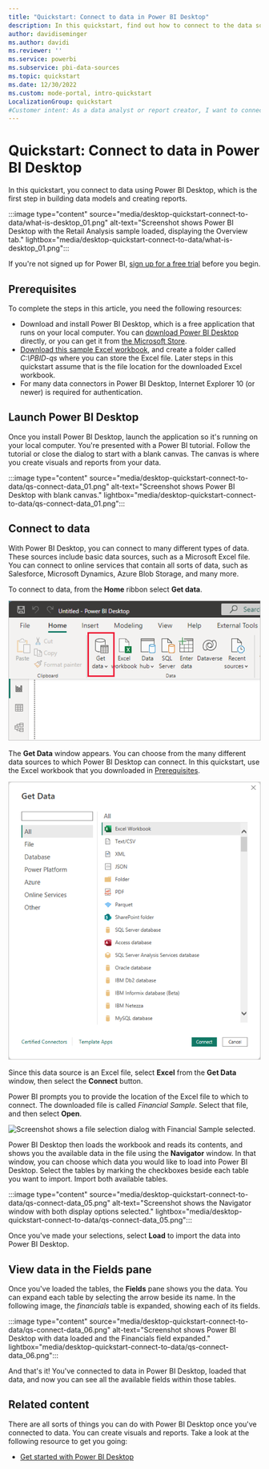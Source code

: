 ```yaml
---
title: "Quickstart: Connect to data in Power BI Desktop"
description: In this quickstart, find out how to connect to the data sources available in Power BI Desktop by importing data from an Excel spreadsheet.
author: davidiseminger
ms.author: davidi
ms.reviewer: ''
ms.service: powerbi
ms.subservice: pbi-data-sources
ms.topic: quickstart
ms.date: 12/30/2022
ms.custom: mode-portal, intro-quickstart
LocalizationGroup: quickstart
#Customer intent: As a data analyst or report creator, I want to connect to data in Power BI Desktop, so I can use Power BI Desktop to build data models and create reports.
---
```

# Quickstart: Connect to data in Power BI Desktop

In this quickstart, you connect to data using Power BI Desktop, which is the first step in building data models and creating reports.

:::image type="content" source="media/desktop-quickstart-connect-to-data/what-is-desktop_01.png" alt-text="Screenshot shows Power BI Desktop with the Retail Analysis sample loaded, displaying the Overview tab." lightbox="media/desktop-quickstart-connect-to-data/what-is-desktop_01.png":::

If you're not signed up for Power BI, [sign up for a free trial](https://app.powerbi.com/signupredirect?pbi_source=web) before you begin.

## Prerequisites

To complete the steps in this article, you need the following resources:

* Download and install Power BI Desktop, which is a free application that runs on your local computer. You can [download Power BI Desktop](https://powerbi.microsoft.com/desktop) directly, or you can get it from [the Microsoft Store](https://aka.ms/pbidesktopstore).
* [Download this sample Excel workbook](https://go.microsoft.com/fwlink/?LinkID=521962), and create a folder called *C:\PBID-qs* where you can store the Excel file. Later steps in this quickstart assume that is the file location for the downloaded Excel workbook.
* For many data connectors in Power BI Desktop, Internet Explorer 10 (or newer) is required for authentication.

## Launch Power BI Desktop

Once you install Power BI Desktop, launch the application so it's running on your local computer. You're presented with a Power BI tutorial. Follow the tutorial or close the dialog to start with a blank canvas. The canvas is where you create visuals and reports from your data.

:::image type="content" source="media/desktop-quickstart-connect-to-data/qs-connect-data_01.png" alt-text="Screenshot shows Power BI Desktop with blank canvas." lightbox="media/desktop-quickstart-connect-to-data/qs-connect-data_01.png":::

## Connect to data

With Power BI Desktop, you can connect to many different types of data. These sources include basic data sources, such as a Microsoft Excel file. You can connect to online services that contain all sorts of data, such as Salesforce, Microsoft Dynamics, Azure Blob Storage, and many more.

To connect to data, from the **Home** ribbon select **Get data**.

![Screenshot shows the Home ribbon with Get data highlighted.](media/desktop-quickstart-connect-to-data/qs-connect-data_02.png)

The **Get Data** window appears. You can choose from the many different data sources to which Power BI Desktop can connect. In this quickstart, use the Excel workbook that you downloaded in [Prerequisites](#prerequisites).

![Screenshot shows the Get Data dialog with All and Excel selected.](media/desktop-quickstart-connect-to-data/qs-connect-data_03.png)

Since this data source is an Excel file, select **Excel** from the **Get Data** window, then select the **Connect** button.

Power BI prompts you to provide the location of the Excel file to which to connect. The downloaded file is called *Financial Sample*. Select that file, and then select **Open**.

![Screenshot shows a file selection dialog with Financial Sample selected.](media/desktop-quickstart-connect-to-data/qs-connect-data_04.png)

Power BI Desktop then loads the workbook and reads its contents, and shows you the available data in the file using the **Navigator** window. In that window, you can choose which data you would like to load into Power BI Desktop. Select the tables by marking the checkboxes beside each table you want to import. Import both available tables.

:::image type="content" source="media/desktop-quickstart-connect-to-data/qs-connect-data_05.png" alt-text="Screenshot shows the Navigator window with both display options selected." lightbox="media/desktop-quickstart-connect-to-data/qs-connect-data_05.png":::

Once you've made your selections, select **Load** to import the data into Power BI Desktop.

## View data in the Fields pane

Once you've loaded the tables, the **Fields** pane shows you the data. You can expand each table by selecting the arrow beside its name. In the following image, the *financials* table is expanded, showing each of its fields.

:::image type="content" source="media/desktop-quickstart-connect-to-data/qs-connect-data_06.png" alt-text="Screenshot shows Power BI Desktop with data loaded and the Financials field expanded." lightbox="media/desktop-quickstart-connect-to-data/qs-connect-data_06.png":::

And that's it! You've connected to data in Power BI Desktop, loaded that data, and now you can see all the available fields within those tables.

## Related content

There are all sorts of things you can do with Power BI Desktop once you've connected to data. You can create visuals and reports. Take a look at the following resource to get you going:

* [Get started with Power BI Desktop](../fundamentals/desktop-getting-started.md)
